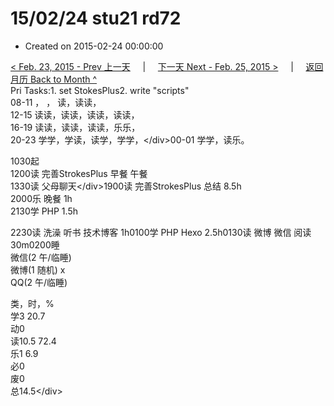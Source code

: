 # 15/02/24 stu21 rd72

* Created on 2015-02-24 00:00:00

[&lt; Feb. 23, 2015 - Prev 上一天](d23.md)     \|     [下一天 Next - Feb. 25, 2015 &gt;](d25.md)     \|     [返回月历 Back to Month ^](index.md)   
Pri Tasks:1. set StokesPlus2. write "scripts"  
08-11 ， ， 读，读读，  
12-15 读读，读读，读读，读读，  
16-19 读读，读读，读读，乐乐，  
20-23 学学，学读，读学，学学，&lt;/div&gt;00-01 学学，读乐。  
  
1030起  
1200读 完善StrokesPlus 早餐 午餐  
1330读 父母聊天&lt;/div&gt;1900读 完善StrokesPlus 总结 8.5h  
2000乐 晚餐 1h  
2130学 PHP 1.5h  
  
2230读 洗澡 听书 技术博客 1h0100学 PHP Hexo 2.5h0130读 微博 微信 阅读 30m0200睡  
微信\(2 午/临睡\)   
微博\(1 随机\) x  
QQ\(2 午/临睡\)   
  
类，时，%  
学3 20.7  
动0  
读10.5 72.4  
乐1 6.9  
必0  
废0  
总14.5&lt;/div&gt;

